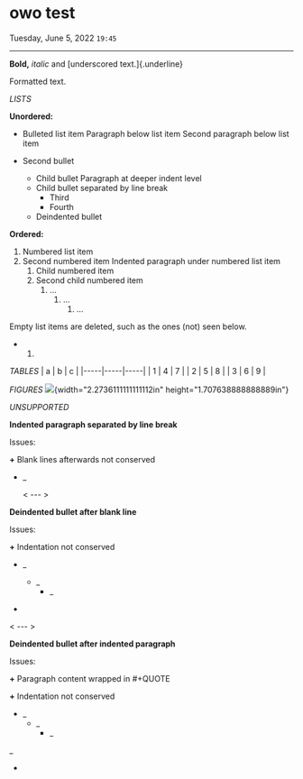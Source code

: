 # owo test

Tuesday, June 5, 2022 `19:45`

---

**Bold,** *italic* and [underscored text.]{.underline}

Formatted text.

_LISTS_

**Unordered:**

- Bulleted list item
  Paragraph below list item
  Second paragraph below list item

- Second bullet
  - Child bullet
    Paragraph at deeper indent level
  - Child bullet separated by line break
    - Third
    - Fourth
  - Deindented bullet

**Ordered:**

1. Numbered list item
1. Second numbered item
   Indented paragraph under numbered list item
   1. Child numbered item
   1. Second child numbered item
      1. ...
         1. ...
            1. ...

Empty list items are deleted, such as the ones (not) seen below.

- 1.  

_TABLES_
| a   | b   | c   |
|-----|-----|-----|
| 1   | 4   | 7   |
| 2   | 5   | 8   |
| 3   | 6   | 9   |

_FIGURES_
![](../media/General-owo-test-image1.jpeg){width="2.2736111111111112in" height="1.707638888888889in"}

_UNSUPPORTED_

**Indented paragraph separated by line break**

Issues:

**+** Blank lines afterwards not conserved

- _
  
  **<HERE>**
< --- >

**Deindented bullet after blank line**

Issues:

**+** Indentation not conserved

- _
  - _
    - _



- **<HERE>**

< --- >

**Deindented bullet after indented paragraph**

Issues:

**+** Paragraph content wrapped in #+QUOTE

**+** Indentation not conserved

- _
  - _
    - _

_

-   **<HERE>**